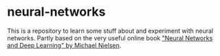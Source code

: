 # neural-networks

This is a repository to learn some stuff about and experiment with neural networks. Partly based on the very useful online book ["Neural Networks and Deep Learning" by Michael Nielsen](http://neuralnetworksanddeeplearning.com/).
